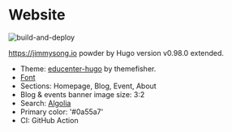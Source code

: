 # Website

![build-and-deploy](https://github.com/rootsongjc/rootsongjc-hugo/workflows/build-and-deploy/badge.svg)

<https://jimmysong.io> powder by Hugo version v0.98.0 extended.

- Theme: [educenter-hugo](https://github.com/themefisher/educenter-hugo) by themefisher.
- [Font](https://www.font-generator.com/fonts/StarkillerOutlineItalic/?size=34&bg=none&color=ffffff)
- Sections: Homepage, Blog, Event, About
- Blog & events banner image size: 3:2
- Search: [Algolia](https://algolia.com)
- Primary color: '#0a55a7'
- CI: GitHub Action
